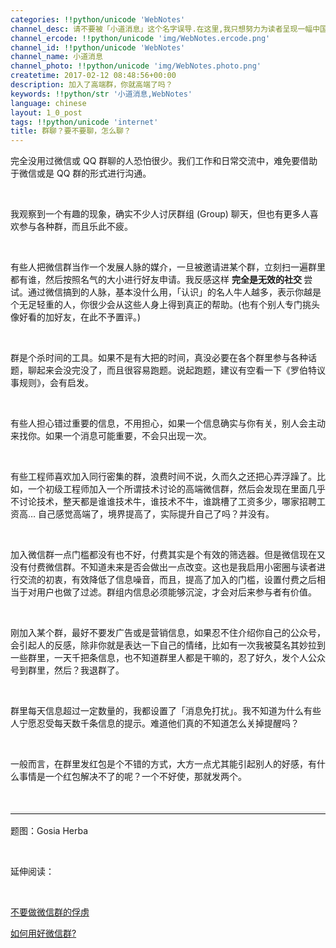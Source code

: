 ```yaml
---
categories: !!python/unicode 'WebNotes'
channel_desc: 请不要被「小道消息」这个名字误导.在这里,我只想努力为读者呈现一幅中国互联网的清明上河图.
channel_ercode: !!python/unicode 'img/WebNotes.ercode.png'
channel_id: !!python/unicode 'WebNotes'
channel_name: 小道消息
channel_photo: !!python/unicode 'img/WebNotes.photo.png'
createtime: 2017-02-12 08:48:56+00:00
description: 加入了高端群，你就高端了吗？
keywords: !!python/str '小道消息,WebNotes'
language: chinese
layout: 1_0_post
tags: !!python/unicode 'internet'
title: 群聊？要不要聊，怎么聊？
---
```

<div class="rich_media_content" id="js_content">
<p>
         完全没用过微信或 QQ 群聊的人恐怕很少。我们工作和日常交流中，难免要借助于微信或是 QQ 群的形式进行沟通。
        </p>
<p>
<br/>
</p>
<p>
         我观察到一个有趣的现象，确实不少人讨厌群组 (Group) 聊天，但也有更多人喜欢参与各种群，而且乐此不疲。
        </p>
<p>
<br/>
</p>
<p>
         有些人把微信群当作一个发展人脉的媒介，一旦被邀请进某个群，立刻扫一遍群里都有谁，然后按照名气的大小进行好友申请。我反感这样
         <strong>
          完全是无效的社交
         </strong>
         尝试。通过微信搞到的人脉，基本没什么用，「认识」的名人牛人越多，表示你越是个无足轻重的人，你很少会从这些人身上得到真正的帮助。(也有个别人专门挑头像好看的加好友，在此不予置评。)
        </p>
<p>
<br/>
</p>
<p>
         群是个杀时间的工具。如果不是有大把的时间，真没必要在各个群里参与各种话题，聊起来会没完没了，而且很容易跑题。说起跑题，建议有空看一下《罗伯特议事规则》，会有启发。
        </p>
<p>
<br/>
</p>
<p>
         有些人担心错过重要的信息，不用担心，如果一个信息确实与你有关，别人会主动来找你。如果一个消息可能重要，不会只出现一次。
        </p>
<p>
<br/>
</p>
<p>
         有些工程师喜欢加入同行密集的群，浪费时间不说，久而久之还把心弄浮躁了。比如，一个初级工程师加入一个所谓技术讨论的高端微信群，然后会发现在里面几乎不讨论技术，整天都是谁谁技术牛，谁技术不牛，谁跳槽了工资多少，哪家招聘工资高… 自己感觉高端了，境界提高了，实际提升自己了吗？并没有。
        </p>
<p>
<br/>
</p>
<p>
         加入微信群一点门槛都没有也不好，付费其实是个有效的筛选器。但是微信现在又没有付费微信群。不知道未来是否会做出一点改变。这也是我启用小密圈与读者进行交流的初衷，有效降低了信息噪音，而且，提高了加入的门槛，设置付费之后相当于对用户也做了过滤。群组内信息必须能够沉淀，才会对后来参与者有价值。
        </p>
<p>
<br/>
</p>
<p>
         刚加入某个群，最好不要发广告或是营销信息，如果忍不住介绍你自己的公众号，会引起人的反感，除非你就是表达一下自己的情绪，比如有一次我被莫名其妙拉到一些群里，一天千把条信息，也不知道群里人都是干嘛的，忍了好久，发个人公众号到群里，然后？我退群了。
        </p>
<p>
<br/>
</p>
<p>
         群里每天信息超过一定数量的，我都设置了「消息免打扰」。我不知道为什么有些人宁愿忍受每天数千条信息的提示。难道他们真的不知道怎么关掉提醒吗？
        </p>
<p>
<inherit>
<br/>
</inherit>
</p>
<p>
         一般而言，在群里发红包是个不错的方式，大方一点尤其能引起别人的好感，有什么事情是一个红包解决不了的呢？一个不好使，那就发两个。
        </p>
<p>
<br/>
</p>
<hr style="font-family: Lato, Helvetica, Arial, freesans, clean, sans-serif; border-right-width: 0px; border-bottom-width: 0px; border-left-width: 0px; border-top-style: solid; border-top-color: rgb(234, 234, 234); height: 1px; margin-top: 1em; margin-bottom: 1em; color: rgb(51, 51, 51); font-size: 16px; white-space: normal;"/>
<p>
         题图：Gosia Herba
        </p>
<p>
<br/>
</p>
<p>
         延伸阅读：
        </p>
<p>
<br/>
</p>
<p>
<a data_ue_src="http://mp.weixin.qq.com/s?__biz=MjM5ODIyMTE0MA==&amp;mid=200855678&amp;idx=1&amp;sn=4786415d1753fb591f4d86034e84f0c0&amp;scene=21#wechat_redirect" href="http://mp.weixin.qq.com/s?__biz=MjM5ODIyMTE0MA==&amp;mid=200855678&amp;idx=1&amp;sn=4786415d1753fb591f4d86034e84f0c0&amp;scene=21#wechat_redirect" target="_blank">
          不要做微信群的俘虏
         </a>
<br/>
</p>
<p>
<a data_ue_src="http://mp.weixin.qq.com/s?__biz=MjM5ODIyMTE0MA==&amp;mid=201567844&amp;idx=1&amp;sn=a8c6306c436479f41f4dd5d7a97b0d53&amp;scene=21#wechat_redirect" href="http://mp.weixin.qq.com/s?__biz=MjM5ODIyMTE0MA==&amp;mid=201567844&amp;idx=1&amp;sn=a8c6306c436479f41f4dd5d7a97b0d53&amp;scene=21#wechat_redirect" target="_blank">
          如何用好微信群?
         </a>
<br/>
</p>
<p>
<br/>
</p>
</div>
